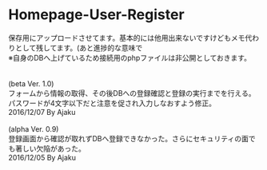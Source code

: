 # Homepage-User-Register

保存用にアップロードさせてます。基本的には他用出来ないですけどもメモ代わりとして残してます。(あと進捗的な意味で <br>
※自身のDBへ上げているため接続用のphpファイルは非公開としておきます。<br>
<br>
<br>
(beta Ver. 1.0)<br>
フォームから情報の取得、その後DBへの登録確認と登録の実行までを行える。<br>
パスワードが4文字以下だと注意を促され入力しなおすよう修正。<br>
2016/12/07 By Ajaku<br>
<br>
(alpha Ver. 0.9)<br>
登録画面から確認が取れずDBへ登録できなかった。さらにセキュリティの面でも著しい欠陥があった。<br>
2016/12/05 By Ajaku<br>


